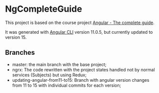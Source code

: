 # NgCompleteGuide

This project is based on the course project [Angular - The complete guide](https://www.udemy.com/course/the-complete-guide-to-angular-2/).

It was generated with [Angular CLI](https://github.com/angular/angular-cli) version 11.0.5, but currently updated to version 15.

## Branches

- master: the main branch with the base project;
- ngrx: The code rewritten with the project states handled not by normal services (Subjects) but using Redux;
- updating-angular-from11-to15: Branch with angular version changes from 11 to 15 with individual commits for each version;